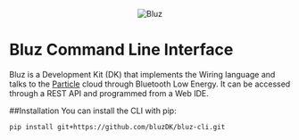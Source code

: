 <p align="center" >
<img src="http://bluz.io/static/img/logo.png" alt="Bluz" title="Bluz">
</p>

Bluz Command Line Interface
==========
Bluz is a Development Kit (DK) that implements the Wiring language and talks to the [Particle](https://www.particle.io/) cloud through Bluetooth Low Energy. It can be accessed through a REST API and programmed from a Web IDE.

##Installation
You can install the CLI with pip:

```sh
pip install git+https://github.com/bluzDK/bluz-cli.git
```


